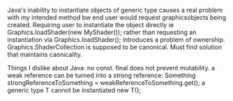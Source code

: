 Java's inability to instantiate objects of generic type causes a real problem with my intended method
bw end user would request graphicsobjects being created. Requiring user to instantiate the object directly
ie Graphics.loadShader(new MyShader()); rather than requesting an instantiation via Graphics.loadShader<MyShader>();
introduces a problem of ownership. Graphics.ShaderCollection is supposed to be canonical. 
Must find solution that maintains caonicality.

Things I dislike about Java:
no const. final does not prevent mutability.
a weak reference can be turned into a strong reference: Something strongReferenceToSomething = weakReferenceToSomething.get();
a generic type T cannot be instantiated new T();